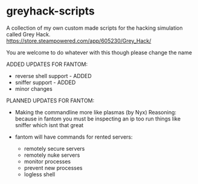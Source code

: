 # greyhack-scripts
A collection of my own custom made scripts for the hacking simulation called Grey Hack.
https://store.steampowered.com/app/605230/Grey_Hack/

You are welcome to do whatever with this
though please change the name


ADDED UPDATES FOR FANTOM:
  - reverse shell support - ADDED
  - sniffer support - ADDED
  - minor changes 
 
PLANNED UPDATES FOR FANTOM:
  - Making the commandline more like plasmas (by Nyx)
      Reasoning: because in fantom you must be inspecting an ip too run things like sniffer which isnt that great
   
  - fantom will have commands for rented servers:
      - remotely secure servers
      - remotely nuke servers
      - monitor processes
      - prevent new processes
      - logless shell
      
      
